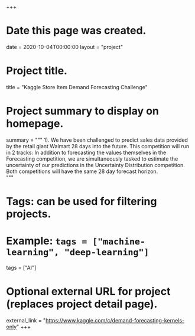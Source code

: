+++
# Date this page was created.
date = 2020-10-04T00:00:00
layout = "project"

# Project title.
title = "Kaggle Store Item Demand Forecasting Challenge"

# Project summary to display on homepage.
summary = """
 1).  We have been challenged to predict sales data provided by the retail giant Walmart 28 days into the future. This competition will run in 2 tracks: In addition to forecasting the values themselves in the Forecasting competition, we are simultaneously tasked to estimate the uncertainty of our predictions in the Uncertainty Distribution competition. Both competitions will have the same 28 day forecast horizon.<br>
 """

# Tags: can be used for filtering projects.
# Example: `tags = ["machine-learning", "deep-learning"]`
tags = ["AI"]

# Optional external URL for project (replaces project detail page).
external_link = "https://www.kaggle.com/c/demand-forecasting-kernels-only"
+++

